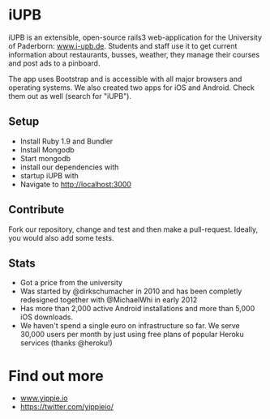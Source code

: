 # iUPB
iUPB is an extensible, open-source rails3 web-application for the University of Paderborn: www.i-upb.de.
Students and staff use it to get current information about restaurants, busses, weather, they manage their courses and post ads to a pinboard.

The app uses Bootstrap and is accessible with all major browsers and operating systems.
We also created two apps for iOS and Android. Check them out as well (search for "iUPB").

## Setup
- Install Ruby 1.9 and Bundler
- Install Mongodb <brew install mongodb>
- Start mongodb 
- install our dependencies with <bundle install>
- startup iUPB with <rails s>
- Navigate to <http://localhost:3000>

## Contribute
Fork our repository, change and test and then make a pull-request. Ideally, you would also add some tests.

## Stats
- Got a price from the university
- Was started by @dirkschumacher in 2010 and has been completly redesigned together with @MichaelWhi in early 2012
- Has more than 2,000 active Android installations and more than 5,000 iOS downloads.
- We haven't spend a single euro on infrastructure so far. We serve 30,000 users per month by just using free plans of popular Heroku services (thanks @heroku!)

# Find out more

- www.yippie.io
- https://twitter.com/yippieio/
